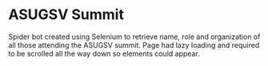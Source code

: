 # ASUGSV Summit

Spider bot created using Selenium to retrieve name, role and organization of all those attending the ASUGSV summit. Page had lazy loading and required to be scrolled all the way down so elements could appear. 
